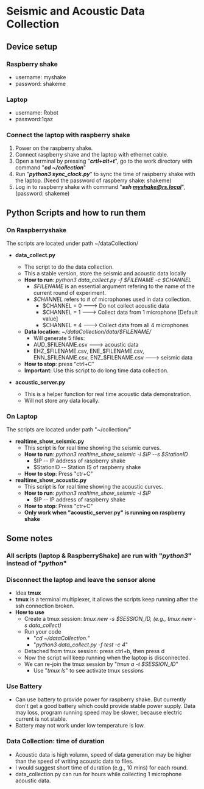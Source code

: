 # Seismic and Acoustic Data Collection
## Device setup
### Raspberry shake
- username: myshake
- password: shakeme
### Laptop
- username: Robot
- password:1qaz
### Connect the laptop with raspberry shake
1. Power on the raspberry shake.
2. Connect raspberry shake and the laptop with ethernet cable.
3. Open a terminal by pressing "***crtl+alt+t***", go to the work directory with command "***cd ~/collection***"
4. Run "***python3 sync_clock.py***" to sync the time of raspberry shake with the laptop. (Need the password of raspberry shake: shakeme)
5. Log in to raspberry shake with command "***ssh myshake@rs.local***", (password: shakeme) 

## Python Scripts and how to run them
### On Raspberryshake
The scripts are located under path ~/dataCollection/
- **data_collect.py** 
  - The script to do the data collection.
  - This a stable version, store the seismic and acoustic data locally
  - **How to run**: *python3 data_collect.py -f $FILENAME -c $CHANNEL* 
    -  *$FILENAME* is an essential argument refering to the name of the current round of experiment.
    -  *$CHANNEL* refers to # of microphones used in data collection. 
       -  $CHANNEL = 0 ---> Do not collect acoustic data
       -  $CHANNEL = 1 ---> Collect data from 1 microphone [Default value]
       -  $CHANNEL = 4 ---> Collect data from all 4 microphones
  - **Data location**: *~/dataCollection/data/$FILENAME/*
    -  Will generate 5 files: 
      -  AUD_$FILENAME.csv ---> acoustic data
      -  EHZ_$FILENAME.csv, ENE_$FILENAME.csv, ENN_$FILENAME.csv, ENZ_$FILENAME.csv ---> seismic data
  -  **How to stop**: press "ctrl+C"
  -  **Important:** Use this script to do long time data collection.

- **acoustic_server.py**
   - This is a helper function for real time acoustic data demonstration.
   - Will not store any data locally.

### On Laptop
The scripts are located under path "~/collection/"
- **realtime_show_seismic.py**
  - This script is for real time showing the seismic curves.
  - **How to run**: *python3 realtime_show_seismic -i $IP --s $StationID*
    - $IP -- IP address of raspberry shake
    - $StationID -- Station IS of raspberry shake
  - **How to stop**: Press "ctr+C"
- **realtime_show_acoustic.py**
  - This script is for real time showing the acoustic curves.
  - **How to run**: *python3 realtime_show_seismic -i $IP*
    - $IP -- IP address of raspberry shake
  - **How to stop**: Press "ctr+C"
  - **Only work when "acoustic_server.py" is running on raspberry shake**

## Some notes
### All scripts (laptop & RaspberryShake) are run with "*python3*" instead of "*python*"
### Disconnect the laptop and leave the sensor alone
- Idea **tmux**
- **tmux** is a terminal multiplexer, it allows the scripts keep running after the ssh connection broken.
- **How to use**
   - Create a tmux session: *tmux new -s $SESSION_ID, (e.g., tmux new -s data_collect)*
   - Run your code
      - "*cd ~/dataCollection.*"
      - "*python3 data_collect.py -f test -c 4*"
   - Detached from tmux session: press ctrl+b, then press d
   - Now the script will keep running when the laptop is disconnected.
   - We can re-join the tmux session by "*tmux a -t $SESSION_ID*"
      - Use "*tmux ls*" to see activate tmux sessions
### Use Battery
- Can use battery to provide power for raspberry shake. But currently don't get a good battery which could provide stable power supply. Data may loss, program running speed may be slower, because electric current is not stable.
- Battery may not work under low temperature is low.
### Data Collection: time of duration
- Acoustic data is high volumn, speed of data generation may be higher than the speed of writing acoustic data to files. 
- I would suggest short time of duration (e.g., 10 mins) for each round.
- data_collection.py can run for hours while collecting 1 microphone acoustic data.
